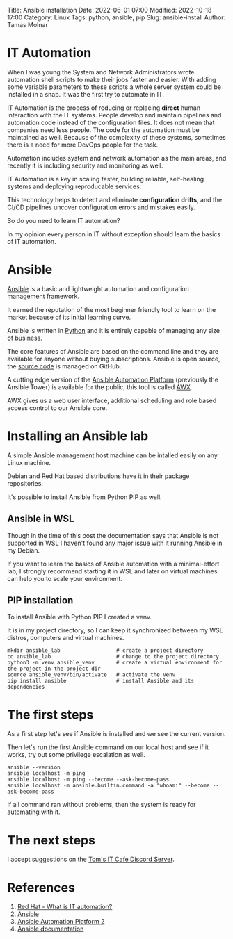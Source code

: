 Title: Ansible installation
Date: 2022-06-01 07:00
Modified: 2022-10-18 17:00
Category: Linux
Tags: python, ansible, pip
Slug: ansible-install
Author: Tamas Molnar

# IT Automation

When I was young the System and Network Administrators wrote automation shell scripts to make their jobs faster and easier. With adding some variable parameters to these scripts a whole server system could be installed in a snap. It was the first try to automate in IT.

IT Automation is the process of reducing or replacing **direct** human interaction with the IT systems. People develop and maintain pipelines and automation code instead of the configuration files. It does not mean that companies need less people. The code for the automation must be maintained as well. Because of the complexity of these systems, sometimes there is a need for more DevOps people for the task.

Automation includes system and network automation as the main areas, and recently it is including security and monitoring as well.

IT Automation is a key in scaling faster, building reliable, self-healing systems and deploying reproducable services.

This technology helps to detect and eliminate **configuration drifts**, and the CI/CD pipelines uncover configuration errors and mistakes easily.

So do you need to learn IT automation?

In my opinion every person in IT without exception should learn the basics of IT automation.

# Ansible

[Ansible](https://www.ansible.com/) is a basic and lightweight automation and configuration management framework.

It earned the reputation of the most beginner friendly tool to learn on the market because of its initial learning curve.

Ansible is written in [Python](https://www.python.org/) and it is entirely capable of managing any size of business.

The core features of Ansible are based on the command line and they are available for anyone without buying subscriptions. Ansible is open source, the [source code](https://github.com/ansible/ansible) is managed on GitHub.

A cutting edge version of the [Ansible Automation Platform](https://www.ansible.com/products/controller?extIdCarryOver=true&sc_cid=701f2000001OH6uAAG) (previously the Ansible Tower) is available for the public, this tool is called [AWX](https://github.com/ansible/awx).

AWX gives us a web user interface, additional scheduling and role based access control to our Ansible core.

# Installing an Ansible lab

A simple Ansible management host machine can be intalled easily on any Linux machine.

Debian and Red Hat based distributions have it in their package repositories.

It's possible to install Ansible from Python PIP as well.

## Ansible in WSL

Though in the time of this post the documentation says that Ansible is not supported in WSL I haven't found any major issue with it running Ansible in my Debian.

If you want to learn the basics of Ansible automation with a minimal-effort lab, I strongly recommend starting it in WSL and later on virtual machines can help you to scale your environment.

## PIP installation

To install Ansible with Python PIP I created a venv.

It is in my project directory, so I can keep it synchronized between my WSL distros, computers and virtual machines.

```
mkdir ansible_lab                  # create a project directory
cd ansible_lab                     # change to the project directory
python3 -m venv ansible_venv       # create a virtual environment for the project in the project dir
source ansible_venv/bin/activate   # activate the venv
pip install ansible                # install Ansible and its dependencies
```

# The first steps

As a first step let's see if Ansible is installed and we see the current version.

Then let's run the first Ansible command on our local host and see if it works, try out some privilege escalation as well.

```
ansible --version
ansible localhost -m ping
ansible localhost -m ping --become --ask-become-pass
ansible localhost -m ansible.builtin.command -a "whoami" --become --ask-become-pass
```

If all command ran without problems, then the system is ready for automating with it.

# The next steps

I accept suggestions on the [Tom's IT Cafe Discord Server](https://discord.gg/4829xMBm).

# References

1. [Red Hat - What is IT automation?](https://www.redhat.com/en/topics/automation/whats-it-automation)
1. [Ansible](https://www.ansible.com/)
1. [Ansible Automation Platform 2](https://www.redhat.com/en/about/press-releases/red-hat-ansible-automation-platform-2-drives-cloud-native-automation-and-helps-developers-become-automators)
1. [Ansible documentation](https://docs.ansible.com/)